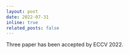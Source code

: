 ```yaml
---
layout: post
date: 2022-07-31
inline: true
related_posts: false
---
```


Three paper has been accepted by ECCV 2022.
